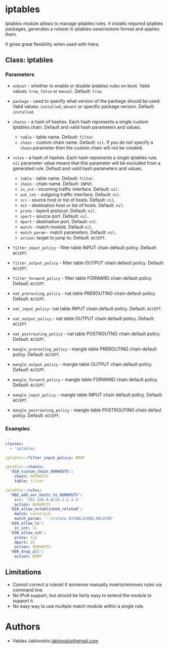 iptables
===

Iptables module allows to manage iptables rules. It installs required iptables
packages, generates a ruleset in iptables-save/restore format and applies
them.

It gives great flexibility when used with hiera.


## Class: iptables

### Parameters
* `onboot` - whether to enable or disable iptables rules on boot. Valid values:
`true`, `false` or `manual`. Default: `true`.

* `package` - used to specify what version of the package should be used.
Valid values: `installed`, `absent` or specific package version. Default:
`installed`.

* `chains` - a hash of hashes. Each hash represents a single custom iptables chain.
Default and valid hash parameters and values. 
  * `table` - table name. Default: `filter`.
  * `chain` - custom chain name. Default: `nil`. If you do not specify a `chain`
    parameter then the custom chain will not be created.

* `rules` - a hash of hashes. Each hash represents a single iptables rule. `nil`
parameter value means that this parameter will be excluded from a generated rule.
Default and valid hash parameters and values. 
  * `table` - table name. Default: `filter`.
  * `chain` - chain name. Default: `INPUT`.
  * `in_int` - incoming traffic interface. Default: `nil`.
  * `out_int` - outgoing traffic interface. Default: `nil`.
  * `src` - source host or list of hosts. Default: `nil`.
  * `dst` - destination host or list of hosts. Default: `nil`.
  * `proto` - layer4 protocol. Default: `nil`.
  * `sport` - source port. Default: `nil`.
  * `dport` - destination port. Default: `nil`.
  * `match` - match module. Default `nil`.
  * `match_param` - match parameters. Default: `nil`.
  * `action`: target to jump to. Default: `ACCEPT`.

* `filter_input_policy` - filter table INPUT chain default policy. Default: `ACCEPT`.
* `filter_output_policy` - filter table OUTPUT chain default policy. Default: `ACCEPT`.
* `filter_forward_policy` - filter table FORWARD chain default policy. Default: `ACCEPT`.
* `nat_prerouting_policy` - nat table PREROUTING chain default policy. Default: `ACCEPT`.
* `nat_input_policy`- nat table INPUT chain default policy. Default: `ACCEPT`.
* `nat_output_policy` - nat table OUTPUT chain default policy. Default: `ACCEPT`.
* `nat_postrouting_policy` - nat table POSTROUTNG chain default policy. Default: `ACCEPT`.
* `mangle_prerouting_policy` - mangle table PREROUTING chain default policy. Default: `ACCEPT`.
* `mangle_output_policy` - mangle table OUTPUT chain default policy. Default: `ACCEPT`.
* `mangle_forward_policy` - mangle table FORWARD chain default policy. Default: `ACCEPT`.
* `mangle_input_policy` - mangle table INPUT chain default policy. Default: `ACCEPT`.
* `mangle_postrouting_policy` - mangle table POSTROUTING chain defaut policy. Default: `ACCEPT`.

### Examples

```yaml
---
classes:
  - 'iptables'

iptables::filter_input_policy: DROP

iptables::chains:
  '010_custom_chain_OURHOSTS':
    chain: OUTHOSTS
    table: filter

iptables::rules:
  '002_add_our_hosts_to_OURHOSTS':
    src: '192.168.0.0/24,1.2.3.4'
    action: OURHOSTS
  '010_allow_established_related':
    match: conntrack
    match_param: '--ctstate ESTABLISHED,RELATED'
  '020_allow_lo':
    in_int: lo
  '030_allow_ssh':
    proto: tcp
    dport: 22
    action: OURHOSTS
  '999_drop_all':
    action: DROP
```


## Limitations
* Cannot correct a ruleset if someone manually inserts/removes rules via command line.
* No IPv6 support, but should be fairly easy to extend the module to support it.
* No easy way to use multiple match module within a single rule.


# Authors
* Vaidas Jablonskis <jablonskis@gmail.com>

